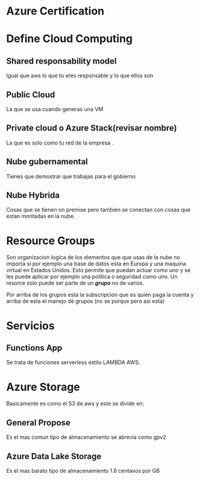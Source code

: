 # Azure Certification

# Define Cloud Computing

## Shared responsability model

Igual que aws lo que tu eres responsable y lo que ellos son 

## Public Cloud

La que se usa cuando generas una VM

## Private cloud o Azure Stack(revisar nombre)

La que es solo como tu red de la empresa .

## Nube gubernamental 

Tienes que demostrar que trabajas para el gobierno

## Nube Hybrida

Cosas que se tienen on premise pero tambien se conectan con cosas que estan montadas en la nube.

# Resource Groups

Son organizacion logica de los elementos que que usas de la nube no importa si por ejemplo una base de datos esta en Europa
y una maquina virtual en Estados Unidos.
Esto permite que puedan actuar como uno y se les puede aplicar por ejemplo una politica o seguridad como uno.
Un resorce solo puede ser parte de un ***grupo*** no de varios.

Por arriba de los grupos esta la subscripcion que es quien paga la cuenta y arriba de esta el manejo de grupos (no se porque pero asi esta)

# Servicios

## Functions App

Se trata de  funciones serverless estilo LAMBDA AWS.


# Azure Storage

Basicamente es como el S3 de aws y este se divide en:

## General Propose

Es el mas comun tipo de almacenamiento se abrevia como gpv2

## Azure Data Lake Storage

Es el mas barato tipo de almacenamiento 1.8 centavos por GB




















































